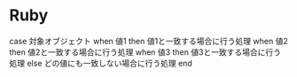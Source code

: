 # Ruby

case 対象オブジェクト
when 値1 then
  値1と一致する場合に行う処理
when 値2 then
  値2と一致する場合に行う処理
when 値3 then
  値3と一致する場合に行う処理
else
  どの値にも一致しない場合に行う処理
end
